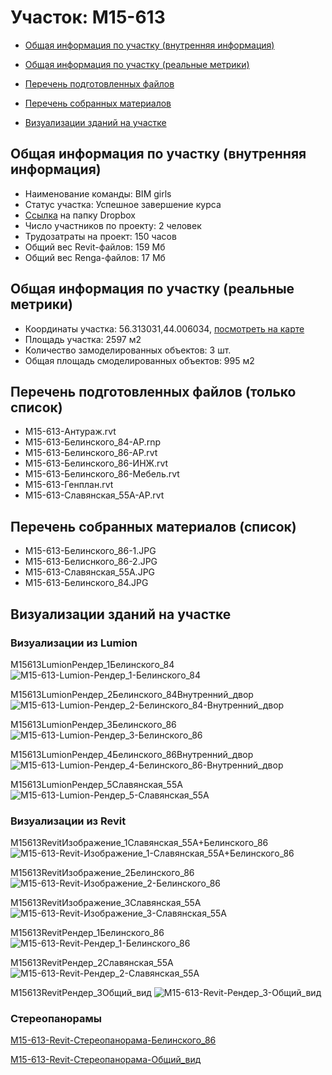 # Участок: M15-613

* [Общая информация по участку (внутренняя информация)](#Chapter1)

* [Общая информация по участку (реальные метрики)](#Chapter2)

* [Перечень подготовленных файлов](#Chapter3)

* [Перечень собранных материалов](#Chapter4)

* [Визуализации зданий на участке](#Chapter6)

## <a id="Chapter1"></a> Общая информация по участку (внутренняя информация)
+ Наименование команды: BIM girls
+ Статус участка: Успешное завершение курса
+ [Ссылка](https://www.dropbox.com/sh/wvvgv1nw1iqred9/AAB6PL0nf5gdSzYGdLIhyTcda/M15_613?dl=0) на папку Dropbox
+ Число участников по проекту: 2 человек
+ Трудозатраты на проект: 150 часов
+ Общий вес Revit-файлов: 159 Мб
+ Общий вес Renga-файлов: 17 Мб
## <a id="Chapter2"></a> Общая информация по участку (реальные метрики)
+ Координаты участка: 56.313031,44.006034, [посмотреть на карте](https://yandex.ru/maps/47/nizhny-novgorod/?ll=44.006034%2C56.313031&z=19)
+ Площадь участка: 2597 м2
+ Количество замоделированных объектов: 3 шт.
+ Общая площадь смоделированных объектов: 995 м2
## <a id="Chapter3"></a> Перечень подготовленных файлов (только список)
+ M15-613-Антураж.rvt
+ M15-613-Белинского_84-АР.rnp
+ M15-613-Белинского_86-АР.rvt
+ M15-613-Белинского_86-ИНЖ.rvt
+ M15-613-Белинского_86-Мебель.rvt
+ M15-613-Генплан.rvt
+ M15-613-Славянская_55А-АР.rvt
## <a id="Chapter4"></a> Перечень собранных материалов (список)
+ M15-613-Белинского_86-1.JPG
+ M15-613-Белиснкого_86-2.JPG
+ M15-613-Славянская_55А.JPG
+ М15-613-Белинского_84.JPG
## <a id="Chapter6"></a> Визуализации зданий на участке
### Визуализации из Lumion
M15613LumionРендер_1Белинского_84
![M15-613-Lumion-Рендер_1-Белинского_84](/Images/M15_613/M15-613-Lumion-Рендер_1-Белинского_84_Compressed.jpg)

M15613LumionРендер_2Белинского_84Внутренний_двор
![M15-613-Lumion-Рендер_2-Белинского_84-Внутренний_двор](/Images/M15_613/M15-613-Lumion-Рендер_2-Белинского_84-Внутренний_двор_Compressed.jpg)

M15613LumionРендер_3Белинского_86
![M15-613-Lumion-Рендер_3-Белинского_86](/Images/M15_613/M15-613-Lumion-Рендер_3-Белинского_86_Compressed.jpg)

M15613LumionРендер_4Белинского_86Внутренний_двор
![M15-613-Lumion-Рендер_4-Белинского_86-Внутренний_двор](/Images/M15_613/M15-613-Lumion-Рендер_4-Белинского_86-Внутренний_двор_Compressed.jpg)

M15613LumionРендер_5Славянская_55А
![M15-613-Lumion-Рендер_5-Славянская_55А](/Images/M15_613/M15-613-Lumion-Рендер_5-Славянская_55А_Compressed.jpg)

### Визуализации из Revit
M15613RevitИзображение_1Славянская_55А+Белинского_86
![M15-613-Revit-Изображение_1-Славянская_55А+Белинского_86](/Images/M15_613/M15-613-Revit-Изображение_1-Славянская_55А+Белинского_86_Compressed.jpg)

M15613RevitИзображение_2Белинского_86
![M15-613-Revit-Изображение_2-Белинского_86](/Images/M15_613/M15-613-Revit-Изображение_2-Белинского_86_Compressed.jpg)

M15613RevitИзображение_3Славянская_55А
![M15-613-Revit-Изображение_3-Славянская_55А](/Images/M15_613/M15-613-Revit-Изображение_3-Славянская_55А_Compressed.jpg)

M15613RevitРендер_1Белинского_86
![M15-613-Revit-Рендер_1-Белинского_86](/Images/M15_613/M15-613-Revit-Рендер_1-Белинского_86_Compressed.jpg)

M15613RevitРендер_2Славянская_55А
![M15-613-Revit-Рендер_2-Славянская_55А](/Images/M15_613/M15-613-Revit-Рендер_2-Славянская_55А_Compressed.jpg)

M15613RevitРендер_3Общий_вид
![M15-613-Revit-Рендер_3-Общий_вид](/Images/M15_613/M15-613-Revit-Рендер_3-Общий_вид_Compressed.jpg)

### Стереопанорамы
[M15-613-Revit-Стереопанорама-Белинского_86](https://pano.autodesk.com/pano.html?url=jpgs/54c3ee0d-ec51-4177-8bf0-fe22fc066a94&version=2)

[M15-613-Revit-Стереопанорама-Общий_вид](https://pano.autodesk.com/pano.html?url=jpgs/3ffe4838-397d-49fa-b35c-0188b7df1f00&version=2)

